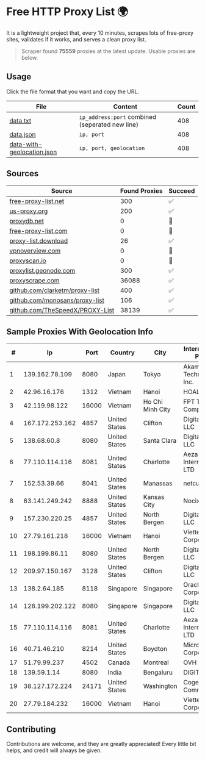
# Free HTTP Proxy List 🌍

It is a lightweight project that, every 10 minutes, scrapes lots of free-proxy sites, validates if it works, and serves a clean proxy list.


> Scraper found **75559** proxies at the latest update. Usable proxies are below.

## Usage

Click the file format that you want and copy the URL.


|File|Content|Count|
|----|-------|-----|
|[data.txt](https://raw.githubusercontent.com/themiralay/Proxy-List-World/master/data.txt)|`ip_address:port` combined (seperated new line)|408|
|[data.json](https://raw.githubusercontent.com/themiralay/Proxy-List-World/master/data.json)|`ip, port`|408|
|[data-with-geolocation.json](https://raw.githubusercontent.com/themiralay/Proxy-List-World/master/data-with-geolocation.json)|`ip, port, geolocation`|408|

## Sources

|Source|Found Proxies|Succeed|
|------|-------------|-------|
|[free-proxy-list.net](https://free-proxy-list.net)|300|✅|
|[us-proxy.org](https://www.us-proxy.org)|200|✅|
|[proxydb.net](http://proxydb.net)|0|🚫|
|[free-proxy-list.com](https://free-proxy-list.com/?page=&port=&type%5B%5D=http&type%5B%5D=https&up_time=0&search=Search)|0|🚫|
|[proxy-list.download](https://www.proxy-list.download/HTTP)|26|✅|
|[vpnoverview.com](https://vpnoverview.com/privacy/anonymous-browsing/free-proxy-servers)|0|🚫|
|[proxyscan.io](https://www.proxyscan.io)|0|🚫|
|[proxylist.geonode.com](https://proxylist.geonode.com/api/proxy-list?limit=300&page=1&sort_by=lastChecked&sort_type=desc&protocols=http,https)|300|✅|
|[proxyscrape.com](https://api.proxyscrape.com/v2/?request=displayproxies&protocol=http&timeout=10000&country=all&ssl=all&anonymity=all)|36088|✅|
|[github.com/clarketm/proxy-list](https://raw.githubusercontent.com/clarketm/proxy-list/master/proxy-list-raw.txt)|400|✅|
|[github.com/monosans/proxy-list](https://raw.githubusercontent.com/monosans/proxy-list/main/proxies/http.txt)|106|✅|
|[github.com/TheSpeedX/PROXY-List](https://raw.githubusercontent.com/TheSpeedX/PROXY-List/master/http.txt)|38139|✅|


## Sample Proxies With Geolocation Info

|#|Ip|Port|Country|City|Internet Service Provider|
|-|--|----|-------|----|-------------------------|
|1|139.162.78.109|8080|Japan|Tokyo|Akamai Technologies, Inc.|
|2|42.96.16.176|1312|Vietnam|Hanoi|HOALAC-VNNIC|
|3|42.119.98.122|16000|Vietnam|Ho Chi Minh City|FPT Telecom Company|
|4|167.172.253.162|4857|United States|Clifton|DigitalOcean, LLC|
|5|138.68.60.8|8080|United States|Santa Clara|DigitalOcean, LLC|
|6|77.110.114.116|8081|United States|Charlotte|Aeza International LTD|
|7|152.53.39.66|8041|United States|Manassas|netcup GmbH|
|8|63.141.249.242|8888|United States|Kansas City|Nocix, LLC|
|9|157.230.220.25|4857|United States|North Bergen|DigitalOcean, LLC|
|10|27.79.161.218|16000|Vietnam|Hanoi|Viettel Corporation|
|11|198.199.86.11|8080|United States|North Bergen|DigitalOcean, LLC|
|12|209.97.150.167|3128|United States|Clifton|DigitalOcean, LLC|
|13|138.2.64.185|8118|Singapore|Singapore|Oracle Corporation|
|14|128.199.202.122|8080|Singapore|Singapore|DigitalOcean, LLC|
|15|77.110.114.116|8081|United States|Charlotte|Aeza International LTD|
|16|40.71.46.210|8214|United States|Boydton|Microsoft Corporation|
|17|51.79.99.237|4502|Canada|Montreal|OVH SAS|
|18|139.59.1.14|8080|India|Bengaluru|DIGITALOCEAN|
|19|38.127.172.224|24171|United States|Washington|Cogent Communications|
|20|27.79.184.232|16000|Vietnam|Hanoi|Viettel Corporation|



## Contributing

Contributions are welcome, and they are greatly appreciated! Every
little bit helps, and credit will always be given.

